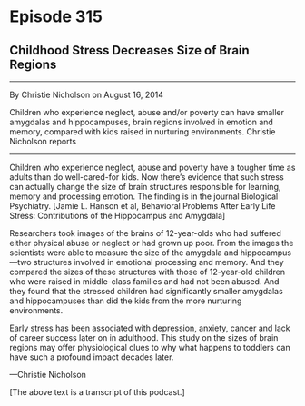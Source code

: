 # Episode 315

## Childhood Stress Decreases Size of Brain Regions

---

By Christie Nicholson on August 16, 2014

Children who experience neglect, abuse and/or poverty can have smaller amygdalas and hippocampuses, brain regions involved in emotion and memory, compared with kids raised in nurturing environments. Christie Nicholson reports

---

Children who experience neglect, abuse and poverty have a tougher time as adults than do well-cared-for kids. Now there’s evidence that such stress can actually change the size of brain structures responsible for learning, memory and processing emotion. The finding is in the journal Biological Psychiatry. [Jamie L. Hanson et al, Behavioral Problems After Early Life Stress: Contributions of the Hippocampus and Amygdala]

Researchers took images of the brains of 12-year-olds who had suffered either physical abuse or neglect or had grown up poor. From the images the scientists were able to measure the size of the amygdala and hippocampus—two structures involved in emotional processing and memory. And they compared the sizes of these structures with those of 12-year-old children who were raised in middle-class families and had not been abused. And they found that the stressed children had significantly smaller amygdalas and hippocampuses than did the kids from the more nurturing environments.

Early stress has been associated with depression, anxiety, cancer and lack of career success later on in adulthood. This study on the sizes of brain regions may offer physiological clues to why what happens to toddlers can have such a profound impact decades later.

—Christie Nicholson

[The above text is a transcript of this podcast.]

